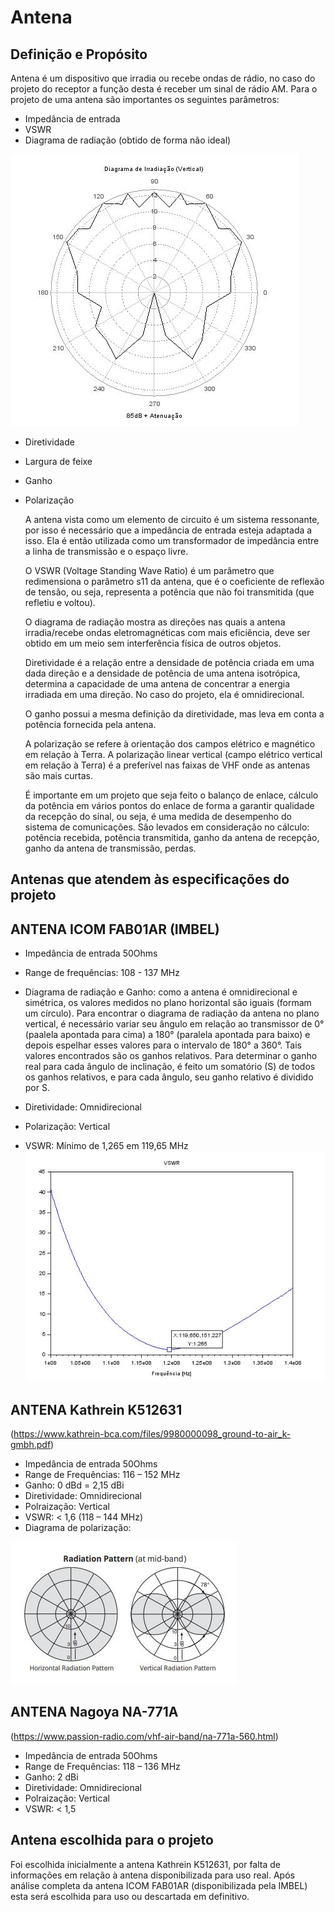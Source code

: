 # Antena

## Definição e Propósito

Antena é um dispositivo que irradia ou recebe ondas de rádio, no caso do projeto do receptor a função desta é receber um sinal de rádio AM. Para o projeto de uma antena são importantes os seguintes parâmetros:

- Impedância de entrada
- VSWR
- Diagrama de radiação (obtido de forma não ideal)


![](radiacao_antena.JPG)


- Diretividade
- Largura de feixe
- Ganho
- Polarização

  <p>A antena vista como um elemento de circuito é um sistema ressonante, por isso é necessário que a impedância de entrada esteja adaptada a isso. Ela é então utilizada como um transformador de impedância entre a linha de transmissão e o espaço livre.<p>
  <p>O VSWR (Voltage Standing Wave Ratio) é um parâmetro que redimensiona o parâmetro s11 da antena, que é o coeficiente de reflexão de tensão, ou seja, representa a potência que não foi transmitida (que refletiu e voltou).<p>
  <p>O diagrama de radiação mostra as direções nas quais a antena irradia/recebe ondas eletromagnéticas com mais eficiência, deve ser obtido em um meio sem interferência física de outros objetos.<p>
  <p>Diretividade é a relação entre a densidade de potência criada em uma dada direção e a densidade de potência de uma antena isotrópica, determina a capacidade de uma antena de concentrar a energia irradiada em uma direção. No caso do projeto, ela é omnidirecional.<p>
  <p>O ganho possui a mesma definição da diretividade, mas leva em conta a potência fornecida pela antena.<p> 
  <p>A polarização se refere à orientação dos campos elétrico e magnético em relação à Terra. A polarização linear vertical (campo elétrico vertical em relação à Terra) é a preferível nas faixas de VHF onde as antenas são mais curtas.<p> 
  <p>É importante em um projeto que seja feito o balanço de enlace, cálculo da potência em vários pontos do enlace de forma a garantir qualidade da recepção do sinal, ou seja, é uma medida de desempenho do sistema de comunicações. Sâo levados em consideração no cálculo: potência recebida, potência transmitida, ganho da antena de recepção, ganho da antena de transmissão, perdas.<p>   

## Antenas que atendem às especificações do projeto

## ANTENA ICOM FAB01AR (IMBEL)

- Impedância de entrada 50Ohms

- Range de frequências: 108 - 137 MHz

- Diagrama de radiação e Ganho: como a antena é omnidirecional e simétrica, os valores medidos no plano horizontal são iguais (formam um círculo).
Para encontrar o diagrama de radiação da antena no plano vertical, é necessário variar seu ângulo em relação ao transmissor de 0°(paalela apontada para cima) a 180° (paralela apontada para baixo) e depois espelhar esses valores para o intervalo de 180° a 360°.
Tais valores encontrados são os ganhos relativos. Para determinar o ganho real para cada ângulo de inclinação, é feito um somatório (S) 
de todos os ganhos relativos, e para cada ângulo, seu ganho relativo é dividido por S. 

- Diretividade: Omnidirecional

- Polarização: Vertical

- VSWR: Mínimo de 1,265 em 119,65 MHz
![](vswr.JPG)

## ANTENA Kathrein K512631 
(https://www.kathrein-bca.com/files/9980000098_ground-to-air_k-gmbh.pdf)

- Impedância de entrada 50Ohms
- Range de Frequências: 116 – 152 MHz
- Ganho: 0 dBd = 2,15 dBi
- Diretividade: Omnidirecional
- Polraização: Vertical
- VSWR: < 1,6 (118 – 144 MHz)
- Diagrama de polarização:

![](radiacao.JPG)

## ANTENA Nagoya NA-771A 
(https://www.passion-radio.com/vhf-air-band/na-771a-560.html)

- Impedância de entrada 50Ohms
- Range de Frequências: 118 – 136 MHz
- Ganho: 2 dBi
- Diretividade: Omnidirecional
- Polraização: Vertical
- VSWR: < 1,5

## Antena escolhida para o projeto

  <p>Foi escolhida inicialmente a antena Kathrein K512631, por falta de informações em relação à antena disponibilizada para uso real. Após análise completa da antena ICOM FAB01AR (disponibilizada pela IMBEL) esta será escolhida para uso ou descartada em definitivo.<p>
